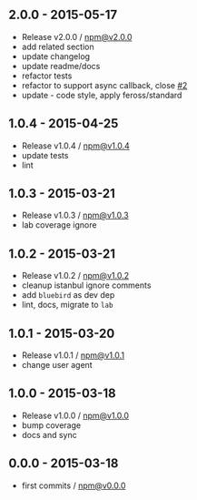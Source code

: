 

## 2.0.0 - 2015-05-17
- Release v2.0.0 / npm@v2.0.0
- add related section
- update changelog
- update readme/docs
- refactor tests
- refactor to support async callback, close [#2][issues2]
- update - code style, apply feross/standard

## 1.0.4 - 2015-04-25
- Release v1.0.4 / npm@v1.0.4
- update tests
- lint

## 1.0.3 - 2015-03-21
- Release v1.0.3 / npm@v1.0.3
- lab coverage ignore

## 1.0.2 - 2015-03-21
- Release v1.0.2 / npm@v1.0.2
- cleanup istanbul ignore comments
- add `bluebird` as dev dep
- lint, docs, migrate to `lab`

## 1.0.1 - 2015-03-20
- Release v1.0.1 / npm@v1.0.1
- change user agent

## 1.0.0 - 2015-03-18
- Release v1.0.0 / npm@v1.0.0
- bump coverage
- docs and sync

## 0.0.0 - 2015-03-18
- first commits / npm@v0.0.0

[issues2]: https://github.com/tunnckoCore/github-generate-token/issues/2 "support async callback"
